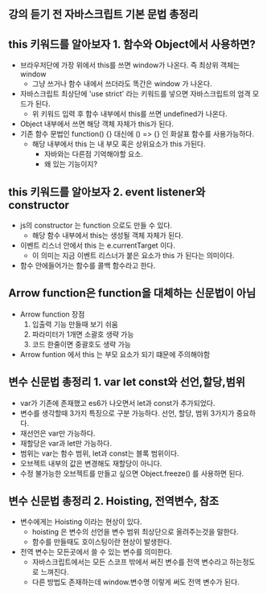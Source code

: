 ## 강의 듣기 전 자바스크립트 기본 문법 총정리

## this 키워드를 알아보자 1. 함수와 Object에서 사용하면?

- 브라우저단에 가장 위에서 this를 쓰면 window가 나온다. 즉 최상위 객체는 window
  - 그냥 쓰거나 함수 내에서 쓰더라도 똑간은 window 가 나온다.
- 자바스크립트 최상단에 'use strict' 라는 키워드를 넣으면 자바스크립트의 엄격 모드가 된다.
  - 위 키워드 입력 후 함수 내부에서 this를 쓰면 undefined가 나온다.
- Object 내부에서 쓰면 해당 객체 자체가 this가 된다.
- 기존 함수 문법인 function() {} 대신에 () => {} 인 화살표 함수를 사용가능하다.
  - 해당 내부에서 this 는 내 부모 혹은 상위요소가 this 가된다.
    - 자바와는 다른점 기억해야할 요소.
    - 왜 있는 기능이지?

## this 키워드를 알아보자 2. event listener와 constructor

- js의 constructor 는 function 으로도 만들 수 있다.
  - 해당 함수 내부에서 this는 생성될 객체 자체가 된다.
- 이벤트 리스너 안에서 this 는 e.currentTarget 이다.
  - 이 의미는 지금 이벤트 리스너가 붙은 요소가 this 가 된다는 의미이다.
- 함수 안에들어가는 함수를 콜백 함수라고 한다.

## Arrow function은 function을 대체하는 신문법이 아님

- Arrow function 장점
  1. 입출력 기능 만들때 보기 쉬움
  2. 파라미터가 1개면 소괄호 생략 가능
  3. 코드 한줄이면 중괄호도 생략 가능
- Arrow funtion 에서 this 는 부모 요소가 되기 떄문에 주의해야함

## 변수 신문법 총정리 1. var let const와 선언,할당,범위

- var가 기존에 존재했고 es6가 나오면서 let과 const가 추가되었다.
- 변수를 생각할때 3가지 특징으로 구분 가능하다. 선언, 할당, 범위 3가지가 중요하다.
- 재선언은 var만 가능하다.
- 재할당은 var과 let만 가능하다.
- 범위는 var는 함수 범위, let과 const는 블록 범위이다.
- 오브젝트 내부의 값은 변경해도 재할당이 아니다.
- 수정 불가능한 오브젝트를 만들고 싶으면 Object.freeze() 를 사용하면 된다.

## 변수 신문법 총정리 2. Hoisting, 전역변수, 참조

- 변수에게는 Hoisting 이라는 현상이 있다.
  - hoisting 은 변수의 선언을 변수 범위 최상단으로 올려주는것을 말한다.
  - 함수를 만들때도 호이스팅이란 현상이 발생한다.
- 전역 변수는 모든곳에서 쓸 수 있는 변수를 의미한다.
  - 자바스크립트에서는 모든 스코프 밖에서 써진 변수를 전역 변수라고 하는정도로 느껴진다.
  - 다른 방법도 존재하는데 window.변수명 이렇게 써도 전역 변수가 된다.
